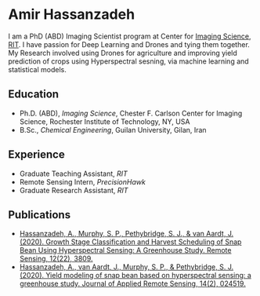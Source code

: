 # Amir Hassanzadeh
I am a PhD (ABD) Imaging Scientist program at Center for [Imaging Science](https://www.rit.edu/science/chester-f-carlson-center-imaging-science), [RIT](https://www.rit.edu/). I have passion for Deep Learning and Drones and tying them together. My Research involved using Drones for agriculture and improving yield prediction of crops using Hyperspectral sesning, via machine learning and statistical models.   

## Education
- Ph.D. (ABD), *Imaging Science*, Chester F. Carlson Center for Imaging Science, Rochester Institute of Technology, NY, USA
- B.Sc., *Chemical Engineering*, Guilan University, Gilan, Iran

## Experience
- Graduate Teaching Assistant, *RIT*
- Remote Sensing Intern, *PrecisionHawk*
- Graduate Research Assistant, *RIT*

## Publications
- [Hassanzadeh, A., Murphy, S. P., Pethybridge, S. J., & van Aardt, J. (2020). Growth Stage
Classification and Harvest Scheduling of Snap Bean Using Hyperspectral Sensing: A
Greenhouse Study. Remote Sensing, 12(22), 3809.](https://www.mdpi.com/2072-4292/12/22/3809)
- [Hassanzadeh, A., van Aardt, J., Murphy, S. P., & Pethybridge, S. J. (2020). Yield modeling of
snap bean based on hyperspectral sensing: a greenhouse study. Journal of Applied Remote
Sensing, 14(2), 024519.](https://www.spiedigitallibrary.org/journals/journal-of-applied-remote-sensing/volume-14/issue-2/024519/Yield-modeling-of-snap-bean-based-on-hyperspectral-sensing/10.1117/1.JRS.14.024519.full?SSO=1)
